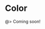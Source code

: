 <!-- 
title: Color Utility
location: ./utils/color
type: page
layout: default
-->



# Color

@> Coming soon!

